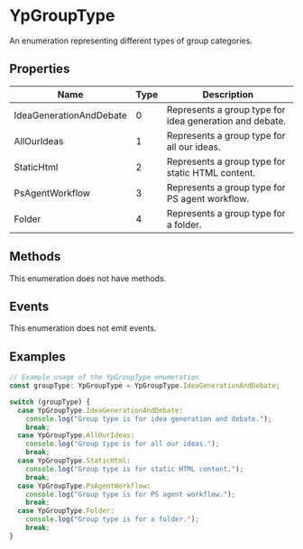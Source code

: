 # YpGroupType

An enumeration representing different types of group categories.

## Properties

| Name                     | Type | Description                                      |
|--------------------------|------|--------------------------------------------------|
| IdeaGenerationAndDebate  | 0    | Represents a group type for idea generation and debate. |
| AllOurIdeas              | 1    | Represents a group type for all our ideas.       |
| StaticHtml               | 2    | Represents a group type for static HTML content. |
| PsAgentWorkflow          | 3    | Represents a group type for PS agent workflow.   |
| Folder                   | 4    | Represents a group type for a folder.            |

## Methods

This enumeration does not have methods.

## Events

This enumeration does not emit events.

## Examples

```typescript
// Example usage of the YpGroupType enumeration
const groupType: YpGroupType = YpGroupType.IdeaGenerationAndDebate;

switch (groupType) {
  case YpGroupType.IdeaGenerationAndDebate:
    console.log("Group type is for idea generation and debate.");
    break;
  case YpGroupType.AllOurIdeas:
    console.log("Group type is for all our ideas.");
    break;
  case YpGroupType.StaticHtml:
    console.log("Group type is for static HTML content.");
    break;
  case YpGroupType.PsAgentWorkflow:
    console.log("Group type is for PS agent workflow.");
    break;
  case YpGroupType.Folder:
    console.log("Group type is for a folder.");
    break;
}
```